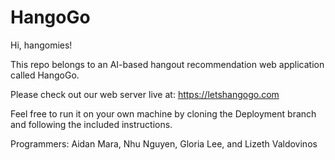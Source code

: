 # HangoGo
Hi, hangomies!

This repo belongs to an AI-based hangout recommendation web application called HangoGo.

Please check out our web server live at: https://letshangogo.com

Feel free to run it on your own machine by cloning the Deployment branch and following the included instructions.

Programmers: Aidan Mara, Nhu Nguyen, Gloria Lee, and Lizeth Valdovinos
